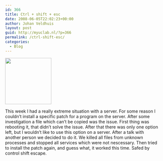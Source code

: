 ```yaml
---
id: 366
title: Ctrl + shift + esc
date: 2008-06-05T22:02:23+00:00
author: Johan Veldhuis
layout: post
guid: http://myuclab.nl/?p=366
permalink: /ctrl-shift-esc/
categories:
  - Blog
---
```

[<img class="alignnone size-thumbnail wp-image-367" title="Task manager" src="https://i0.wp.com/myuclab.nl/wp-content/uploads/2008/06/taskmanager-150x150.jpg?resize=150%2C150" alt="" width="150" height="150" srcset="https://i0.wp.com/myuclab.nl/wp-content/uploads/2008/06/taskmanager.jpg?resize=150%2C150&ssl=1 150w, https://i0.wp.com/myuclab.nl/wp-content/uploads/D:\Web\wordpress/wp-content/uploads/2008/06/taskmanager.jpg?zoom=2&resize=150%2C150&ssl=1 300w" sizes="(max-width: 150px) 100vw, 150px" data-recalc-dims="1" />](https://i0.wp.com/myuclab.nl/wp-content/uploads/2008/06/taskmanager.jpg)

This week I had a really extreme situation with a server. For some reason I couldn&#8217;t install a specific patch for a program on the server. After some investigation a file which can&#8217;t be copied was the issue. First thing was rebooting it, that didn&#8217;t solve the issue. After that there was only one option left, but I wouldn&#8217;t like to use this option on a server. After a talk with another person we decided to do it. We killed all files from unknown processes and stopped all services which were not nescessary. Then tried to install the patch again, and guess what, it worked this time. Safed by control shift escape.